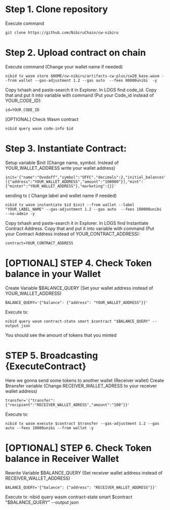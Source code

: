 # Step 1. Clone repository
Execute command

    git clone https://github.com/NibiruChain/cw-nibiru

# Step 2. Upload contract on chain
Execute command (Change your wallet name if needed)

    nibid tx wasm store $HOME/cw-nibiru/artifacts-cw-plus/cw20_base.wasm --from wallet --gas-adjustment 1.2 --gas auto  --fees 80000unibi  -y

Copy txhash and paste-search it in Explorer. In LOGS find code_id. Copy that and put it into variable with command (Put your Code_id instead of YOUR_CODE_ID):

    id=YOUR_CODE_ID

[OPTIONAL] Check Wasm contract 

    nibid query wasm code-info $id


# Step 3. Instantiate Contract:
Setup variable $init (Change name, symbol. Instead of YOUR_WALLET_ADDRESS write your wallet address)

    init='{"name":"Ovodoff","symbol":"OFFC","decimals":2,"initial_balances":[{"address":"YOUR_WALLET_ADDRESS","amount":"100000"}],"mint":{"minter":"YOUR_WALLET_ADDRESS"},"marketing":{}}'

sending tx ( Change  label and wallet name if needed)

    nibid tx wasm instantiate $id $init --from wallet --label "YOUR_LABEL_NAME" --gas-adjustment 1.2 --gas auto  --fees 100000unibi --no-admin -y


Copy txhash and paste-search it in Explorer. In LOGS find Instantiate Contract Address. Copy that and put it into variable with command (Put your Contract Address instead of YOUR_CONTRACT_ADDRESS):

    contract=YOUR_CONTRACT_ADDRESS


# [OPTIONAL] STEP 4. Check Token balance in your Wallet

Create Variable $BALANCE_QUERY (Set your wallet address instead of YOUR_WALLET_ADDRESS)

    BALANCE_QUERY='{"balance": {"address": "YOUR_WALLET_ADDRESS"}}'

Execute tx:

    nibid query wasm contract-state smart $contract "$BALANCE_QUERY" --output json

You should see the amount of tokens that you minted


# STEP 5. Broadcasting {ExecuteContract}
Here we gonna send some tokens to another wallet (Receiver wallet)
Create $transfer variable (Change RECEIVER_WALLET_ADRESS to your receiver wallet address)

    transfer='{"transfer":{"recipient":"RECEIVER_WALLET_ADRESS","amount":"100"}}'

Execute tx:

    nibid tx wasm execute $contract $transfer --gas-adjustment 1.2 --gas auto --fees 10000unibi --from wallet -y

# [OPTIONAL] STEP 6. Check Token balance in Receiver Wallet
Rewrite Variable $BALANCE_QUERY (Set receiver wallet address instead of RECEIVER_WALLET_ADDRESS)

    BALANCE_QUERY='{"balance": {"address": "RECEIVER_WALLET_ADDRESS"}}'

Execute tx:
    nibid query wasm contract-state smart $contract "$BALANCE_QUERY" --output json

